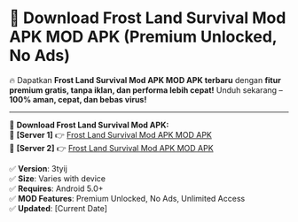 # 🚀 Download Frost Land Survival Mod APK MOD APK (Premium Unlocked, No Ads)  

🔥 Dapatkan **Frost Land Survival Mod APK MOD APK terbaru** dengan **fitur premium gratis, tanpa iklan, dan performa lebih cepat!** Unduh sekarang – **100% aman, cepat, dan bebas virus!**  

---


🔽 **Download Frost Land Survival Mod APK:**  
🔹 **[Server 1]** 👉 [Frost Land Survival Mod APK MOD APK](https://apkcomod.com?title=Frost_Land_Survival_Mod_APK)  
🔹 **[Server 2]** 👉 [Frost Land Survival Mod APK MOD APK](https://apkcomod.com?title=Frost_Land_Survival_Mod_APK)  


✅ **Version**: 3tyij  
✅ **Size**: Varies with device  
✅ **Requires**: Android 5.0+  
✅ **MOD Features**: Premium Unlocked, No Ads, Unlimited Access  
✅ **Updated**: [Current Date]  